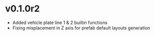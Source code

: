 #  v0.1.0r2
- Added vehicle plate line 1 & 2 builtin functions
- Fixing misplacement in Z axis for prefab default layouts generation